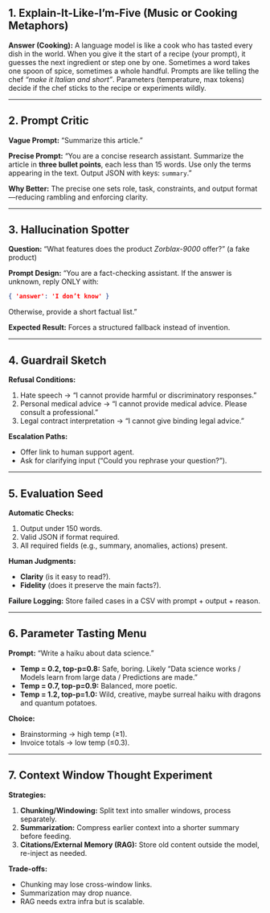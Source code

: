 ## 1. Explain-It-Like-I’m-Five (Music or Cooking Metaphors)

**Answer (Cooking):**
A language model is like a cook who has tasted every dish in the world. When you give it the start of a recipe (your prompt), it guesses the next ingredient or step one by one. Sometimes a word takes one spoon of spice, sometimes a whole handful. Prompts are like telling the chef *“make it Italian and short”*. Parameters (temperature, max tokens) decide if the chef sticks to the recipe or experiments wildly.

---

## 2. Prompt Critic

**Vague Prompt:**
“Summarize this article.”

**Precise Prompt:**
“You are a concise research assistant. Summarize the article in **three bullet points**, each less than 15 words. Use only the terms appearing in the text. Output JSON with keys: `summary`.”

**Why Better:**
The precise one sets role, task, constraints, and output format—reducing rambling and enforcing clarity.

---

## 3. Hallucination Spotter

**Question:** “What features does the product *Zorblax-9000* offer?” (a fake product)

**Prompt Design:**
“You are a fact-checking assistant. If the answer is unknown, reply ONLY with:

```json
{ 'answer': 'I don’t know' }  
```

Otherwise, provide a short factual list.”

**Expected Result:** Forces a structured fallback instead of invention.

---

## 4. Guardrail Sketch

**Refusal Conditions:**

1. Hate speech → “I cannot provide harmful or discriminatory responses.”
2. Personal medical advice → “I cannot provide medical advice. Please consult a professional.”
3. Legal contract interpretation → “I cannot give binding legal advice.”

**Escalation Paths:**

* Offer link to human support agent.
* Ask for clarifying input (“Could you rephrase your question?”).

---

## 5. Evaluation Seed

**Automatic Checks:**

1. Output under 150 words.
2. Valid JSON if format required.
3. All required fields (e.g., summary, anomalies, actions) present.

**Human Judgments:**

* **Clarity** (is it easy to read?).
* **Fidelity** (does it preserve the main facts?).

**Failure Logging:** Store failed cases in a CSV with prompt + output + reason.

---

## 6. Parameter Tasting Menu

**Prompt:** “Write a haiku about data science.”

* **Temp = 0.2, top-p=0.8:** Safe, boring. Likely “Data science works / Models learn from large data / Predictions are made.”
* **Temp = 0.7, top-p=0.9:** Balanced, more poetic.
* **Temp = 1.2, top-p=1.0:** Wild, creative, maybe surreal haiku with dragons and quantum potatoes.

**Choice:**

* Brainstorming → high temp (≥1).
* Invoice totals → low temp (≤0.3).

---

## 7. Context Window Thought Experiment

**Strategies:**

1. **Chunking/Windowing:** Split text into smaller windows, process separately.
2. **Summarization:** Compress earlier context into a shorter summary before feeding.
3. **Citations/External Memory (RAG):** Store old content outside the model, re-inject as needed.

**Trade-offs:**

* Chunking may lose cross-window links.
* Summarization may drop nuance.
* RAG needs extra infra but is scalable.
